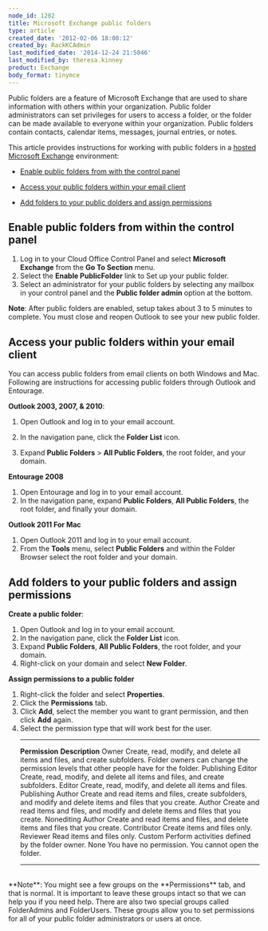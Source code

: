 ```yaml
---
node_id: 1282
title: Microsoft Exchange public folders
type: article
created_date: '2012-02-06 18:08:12'
created_by: RackKCAdmin
last_modified_date: '2014-12-24 21:5046'
last_modified_by: theresa.kinney
product: Exchange
body_format: tinymce
---
```


Public folders are a feature of Microsoft Exchange that are used to
share information with others within your organization.  Public folder
administrators can set privileges for users to access a folder, or the
folder can be made available to everyone within your organization. 
Public folders contain contacts, calendar items, messages, journal
entries, or notes.

This article provides instructions for working with public folders in a
[hosted Microsoft
Exchange](http://www.rackspace.com/email-hosting/hosted-exchange/)
environment:

-   [Enable public folders from with the control panel](#b)

-   [Access your public folders within your email client](#c)

-   [Add folders to your public dolders and assign permissions](#d)

Enable public folders from within the control panel
---------------------------------------------------

1.  Log in to your Cloud Office Control Panel and select **Microsoft
    Exchange** from the **Go To Section** menu.
2.  Select the **Enable Public****Folde****r** link to Set up your
    public folder.
3.  Select an administrator for your public folders by selecting any
    mailbox in your control panel and the **Public folder admin** option
    at the bottom.

**Note**: After public folders are enabled, setup takes about 3 to 5
minutes to complete. You must close and reopen Outlook to see your new
public folder.

Access your public folders within your email client
---------------------------------------------------

You can access public folders from email clients on both Windows and
Mac. Following are instructions for  accessing public folders through
Outlook and Entourage.

**Outlook 2003, 2007, & 2010**:

1.  Open Outlook and log in to your email account.

2.  In the navigation pane, click the **Folder List** icon.

3.  Expand **Public Folders** \> **All Public Folders**, the root
    folder, and your domain.

**Entourage 2008**

1.  Open Entourage and log in to your email account.
2.  In the navigation pane, expand **Public Folders**, **All Public
    Folders**, the root folder, and finally your domain.

**Outlook 2011 For Mac**

1.  Open Outlook 2011 and log in to your email account.
2.  From the **Tools** menu, select **Public Folders** and within the
    Folder Browser select the root folder and your domain.

Add folders to your public folders and assign permissions
---------------------------------------------------------

**Create a public folder**:

1.  Open Outlook and log in to your email account.
2.  In the navigation pane, click the **Folder List** icon.
3.  Expand **Public Folders**, **All Public Folders**, the root folder,
    and your domain.
4.  Right-click on your domain and select **New Folder**.

**Assign permissions to a public folder**

1.  Right-click the folder and select **Properties**.
2.  Click the **Permissions** tab.
3.  Click **Add**, select the member you want to grant permission, and
    then click **Add**  again.
4.  Select the permission type that will work best for the user.
      ------------------- --------------------------------------------------------------------------------------------------------------------------------------------------------------------
      **Permission**      **Description**
      Owner               Create, read, modify, and delete all items and files, and create subfolders. Folder owners can change the permission levels that other people have for the folder.
      Publishing Editor   Create, read, modify, and delete all items and files, and create subfolders.
      Editor              Create, read, modify, and delete all items and files.
      Publishing Author   Create and read items and files, create subfolders, and modify and delete items and files that you create.
      Author              Create and read items and files, and modify and delete items and files that you create.
      Nonediting Author   Create and read items and files, and delete items and files that you create.
      Contributor         Create items and files only.
      Reviewer            Read items and files only.
      Custom              Perform activities defined by the folder owner.
      None                You have no permission. You cannot open the folder.
      ------------------- --------------------------------------------------------------------------------------------------------------------------------------------------------------------

<br>
 **Note**: You might see a few groups on the **Permissions** tab, and
that is normal. It is important to leave these groups intact so that we
can help you if you need help. There are also two special groups called
FolderAdmins and FolderUsers. These groups allow you to set permissions
for all of your public folder administrators or users at once.

